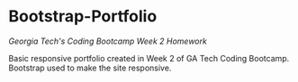 # Bootstrap-Portfolio

*Georgia Tech's Coding Bootcamp Week 2 Homework*

Basic responsive portfolio created in Week 2 of GA Tech Coding Bootcamp. Bootstrap used to make the site responsive.